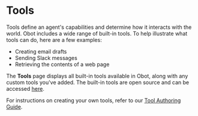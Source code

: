 # Tools

Tools define an agent's capabilities and determine how it interacts with the world. Obot includes a wide range of built-in tools. To help illustrate what tools can do, here are a few examples:
- Creating email drafts
- Sending Slack messages
- Retrieving the contents of a web page

The **Tools** page displays all built-in tools available in Obot, along with any custom tools you've added. The built-in tools are open source and can be accessed [here](https://github.com/obot-platform/tools).

For instructions on creating your own tools, refer to our [Tool Authoring Guide](/tools/first-tool).